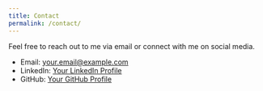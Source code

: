 ```yaml
---
title: Contact
permalink: /contact/
---
```


Feel free to reach out to me via email or connect with me on social media.

- Email: [your.email@example.com](mailto:your.email@example.com)
- LinkedIn: [Your LinkedIn Profile](https://www.linkedin.com/in/yourprofile)
- GitHub: [Your GitHub Profile](https://github.com/yourusername)
